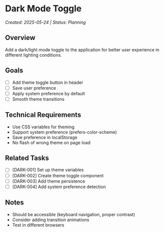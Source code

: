 # Dark Mode Toggle
*Created: 2025-05-24 | Status: Planning*

## Overview
Add a dark/light mode toggle to the application for better user experience in different lighting conditions.

## Goals
- [ ] Add theme toggle button in header
- [ ] Save user preference
- [ ] Apply system preference by default
- [ ] Smooth theme transitions

## Technical Requirements
- Use CSS variables for theming
- Support system preference (prefers-color-scheme)
- Save preference in localStorage
- No flash of wrong theme on page load

## Related Tasks
- [ ] [DARK-001] Set up theme variables
- [ ] [DARK-002] Create theme toggle component
- [ ] [DARK-003] Add theme persistence
- [ ] [DARK-004] Add system preference detection

## Notes
- Should be accessible (keyboard navigation, proper contrast)
- Consider adding transition animations
- Test in different browsers
